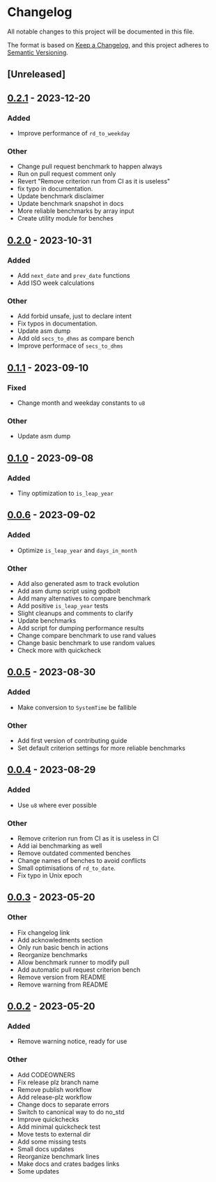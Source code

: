 # Changelog
All notable changes to this project will be documented in this file.

The format is based on [Keep a Changelog](https://keepachangelog.com/en/1.0.0/),
and this project adheres to [Semantic Versioning](https://semver.org/spec/v2.0.0.html).

## [Unreleased]

## [0.2.1](https://github.com/nakedible/datealgo-rs/compare/v0.2.0...v0.2.1) - 2023-12-20

### Added
- Improve performance of `rd_to_weekday`

### Other
- Change pull request benchmark to happen always
- Run on pull request comment only
- Revert "Remove criterion run from CI as it is useless"
- fix typo in documentation.
- Update benchmark disclaimer
- Update benchmark snapshot in docs
- More reliable benchmarks by array input
- Create utility module for benches

## [0.2.0](https://github.com/nakedible/datealgo-rs/compare/v0.1.1...v0.2.0) - 2023-10-31

### Added
- Add `next_date` and `prev_date` functions
- Add ISO week calculations

### Other
- Add forbid unsafe, just to declare intent
- Fix typos in documentation.
- Update asm dump
- Add old `secs_to_dhms` as compare bench
- Improve performace of `secs_to_dhms`

## [0.1.1](https://github.com/nakedible/datealgo-rs/compare/v0.1.0...v0.1.1) - 2023-09-10

### Fixed
- Change month and weekday constants to `u8`

### Other
- Update asm dump

## [0.1.0](https://github.com/nakedible/datealgo-rs/compare/v0.0.6...v0.1.0) - 2023-09-08

### Added
- Tiny optimization to `is_leap_year`

## [0.0.6](https://github.com/nakedible/datealgo-rs/compare/v0.0.5...v0.0.6) - 2023-09-02

### Added
- Optimize `is_leap_year` and `days_in_month`

### Other
- Add also generated asm to track evolution
- Add asm dump script using godbolt
- Add many alternatives to compare benchmark
- Add positive `is_leap_year` tests
- Slight cleanups and comments to clarify
- Update benchmarks
- Add script for dumping performance results
- Change compare benchmark to use rand values
- Change basic benchmark to use random values
- Check more with quickcheck

## [0.0.5](https://github.com/nakedible/datealgo-rs/compare/v0.0.4...v0.0.5) - 2023-08-30

### Added
- Make conversion to `SystemTime` be fallible

### Other
- Add first version of contributing guide
- Set default criterion settings for more reliable benchmarks

## [0.0.4](https://github.com/nakedible/datealgo-rs/compare/v0.0.3...v0.0.4) - 2023-08-29

### Added
- Use `u8` where ever possible

### Other
- Remove criterion run from CI as it is useless in CI
- Add iai benchmarking as well
- Remove outdated commented benches
- Change names of benches to avoid conflicts
- Small optimisations of `rd_to_date`.
- Fix typo in Unix epoch

## [0.0.3](https://github.com/nakedible/datealgo-rs/compare/v0.0.2...v0.0.3) - 2023-05-20

### Other
- Fix changelog link
- Add acknowledments section
- Only run basic bench in actions
- Reorganize benchmarks
- Allow benchmark runner to modify pull
- Add automatic pull request criterion bench
- Remove version from README
- Remove warning from README

## [0.0.2](https://github.com/nakedible/datealgo-rs/compare/v0.0.1...v0.0.2) - 2023-05-20

### Added
- Remove warning notice, ready for use

### Other
- Add CODEOWNERS
- Fix release plz branch name
- Remove publish workflow
- Add release-plz workflow
- Change docs to separate errors
- Switch to canonical way to do no_std
- Improve quickchecks
- Add minimal quickcheck test
- Move tests to external dir
- Add some missing tests
- Small docs updates
- Reorganize benchmark lines
- Make docs and crates badges links
- Some updates
